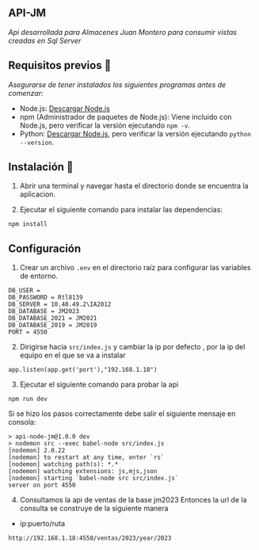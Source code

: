 ## API-JM

_Api desarrollada para Almacenes Juan Montero para consumir vistas creadas en Sql Server_

## Requisitos previos 📄

_Asegurarse de tener instalados los siguientes programas antes de comenzar:_

- Node.js: [Descargar Node.js](https://nodejs.org/)
- npm (Administrador de paquetes de Node.js): Viene incluido con Node.js, pero verificar la versión ejecutando `npm -v`.
- Python: [Descargar Node.js](https://www.python.org/downloads/), pero verificar la versión ejecutando `python --version`.

## Instalación 📄

1. Abrir una terminal y navegar hasta el directorio donde se encuentra la aplicacion.

2. Ejecutar el siguiente comando para instalar las dependencias:

```
npm install
```

## Configuración

1. Crear un archivo `.env` en el directorio raíz para configurar las variables de entorno.

```
DB_USER = 
DB_PASSWORD = Rtl8139
DB_SERVER = 10.40.49.2\IA2012
DB_DATABASE = JM2023
DB_DATABASE_2021 = JM2021
DB_DATABASE_2019 = JM2019
PORT = 4550
```
2. Dirigirse hacia `src/index.js` y cambiar la ip por defecto , por la ip del equipo en el que se va a instalar

```
app.listen(app.get('port'),"192.168.1.18")
```
3. Ejecutar el siguiente comando para probar la api 

```
npm run dev
```

Si se hizo los pasos correctamente debe salir el siguiente mensaje en consola:

```
> api-node-jm@1.0.0 dev
> nodemon src --exec babel-node src/index.js
[nodemon] 2.0.22
[nodemon] to restart at any time, enter `rs`    
[nodemon] watching path(s): *.*
[nodemon] watching extensions: js,mjs,json      
[nodemon] starting `babel-node src src/index.js`
server on port 4550
```
4. Consultamos la api de ventas de la base jm2023
Entonces la url de la consulta se construye de la siguiente manera

- ip:puerto/ruta

```
http://192.168.1.18:4550/ventas/2023/year/2023
```
